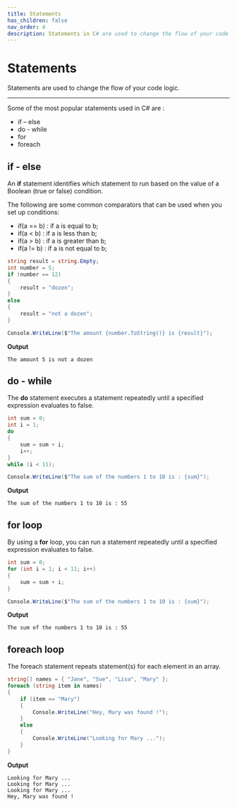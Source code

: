 ```yaml
---
title: Statements
has_children: false
nav_order: 4
description: Statements in C# are used to change the flow of your code logic.
---
```


# Statements

Statements are used to change the flow of your code logic. 

****

Some of the most popular statements used in C# are :
- if – else
- do - while
- for
- foreach

## if - else

An **if** statement identifies which statement to run based on the value of a Boolean (true or false) condition. 

The following are some common comparators that can be used when you set up conditions:

- if(a == b) : if a is equal to b;
- if(a < b) : if a is less than b;
- if(a > b) : if a is greater than b;
- if(a != b) : if a is not equal to b;

```csharp
string result = string.Empty;
int number = 5;
if (number == 12)
{
    result = "dozen";
}
else
{
    result = "not a dozen";
}

Console.WriteLine($"The amount {number.ToString()} is {result}");
```

**Output**
```
The amount 5 is not a dozen
```

## do - while

The **do** statement executes a statement repeatedly until a specified expression evaluates to false. 

```csharp
int sum = 0;
int i = 1;
do
{
    sum = sum + i;
    i++;
}
while (i < 11);

Console.WriteLine($"The sum of the numbers 1 to 10 is : {sum}");
```

**Output**
```
The sum of the numbers 1 to 10 is : 55
```

## for loop

By using a **for** loop, you can run a statement repeatedly until a specified expression evaluates to false. 

```csharp
int sum = 0;
for (int i = 1; i < 11; i++)
{
    sum = sum + i;
}

Console.WriteLine($"The sum of the numbers 1 to 10 is : {sum}");
```

**Output**
```
The sum of the numbers 1 to 10 is : 55
```

## foreach loop

The foreach statement repeats statement(s) for each element in an array. 

```csharp
string[] names = { "Jane", "Sue", "Lisa", "Mary" };
foreach (string item in names)
{
    if (item == "Mary")
    {
        Console.WriteLine("Hey, Mary was found !");
    }
    else
    {
        Console.WriteLine("Looking for Mary ...");
    }
}
```

**Output**
```
Looking for Mary ...
Looking for Mary ...
Looking for Mary ...
Hey, Mary was found !
```
